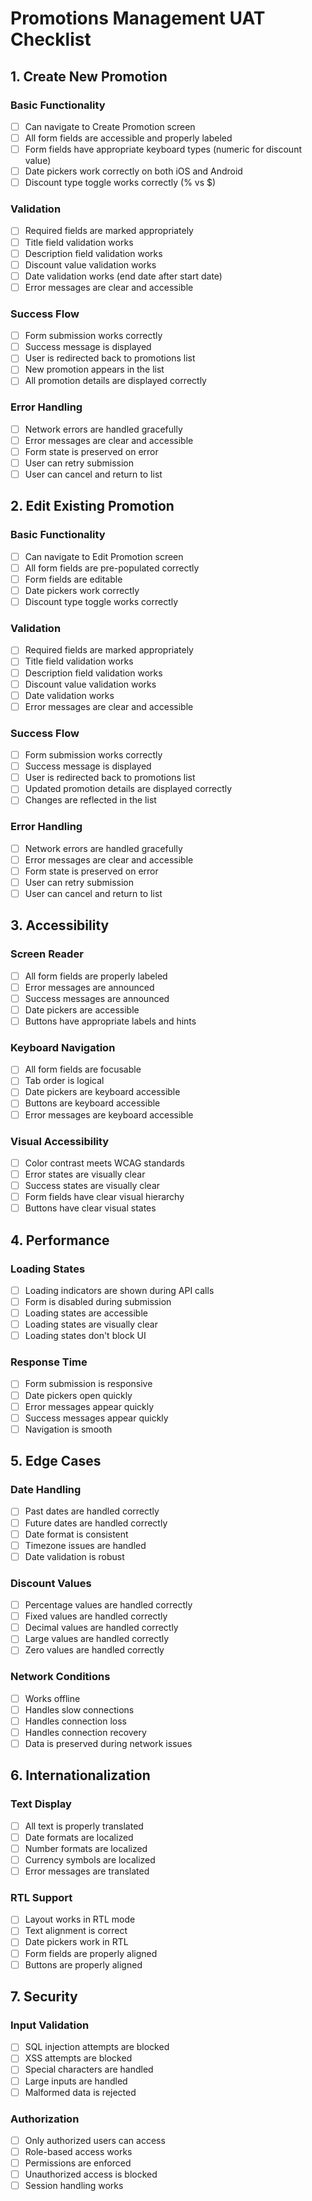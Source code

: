 # Promotions Management UAT Checklist

## 1. Create New Promotion

### Basic Functionality
- [ ] Can navigate to Create Promotion screen
- [ ] All form fields are accessible and properly labeled
- [ ] Form fields have appropriate keyboard types (numeric for discount value)
- [ ] Date pickers work correctly on both iOS and Android
- [ ] Discount type toggle works correctly (% vs $)

### Validation
- [ ] Required fields are marked appropriately
- [ ] Title field validation works
- [ ] Description field validation works
- [ ] Discount value validation works
- [ ] Date validation works (end date after start date)
- [ ] Error messages are clear and accessible

### Success Flow
- [ ] Form submission works correctly
- [ ] Success message is displayed
- [ ] User is redirected back to promotions list
- [ ] New promotion appears in the list
- [ ] All promotion details are displayed correctly

### Error Handling
- [ ] Network errors are handled gracefully
- [ ] Error messages are clear and accessible
- [ ] Form state is preserved on error
- [ ] User can retry submission
- [ ] User can cancel and return to list

## 2. Edit Existing Promotion

### Basic Functionality
- [ ] Can navigate to Edit Promotion screen
- [ ] All form fields are pre-populated correctly
- [ ] Form fields are editable
- [ ] Date pickers work correctly
- [ ] Discount type toggle works correctly

### Validation
- [ ] Required fields are marked appropriately
- [ ] Title field validation works
- [ ] Description field validation works
- [ ] Discount value validation works
- [ ] Date validation works
- [ ] Error messages are clear and accessible

### Success Flow
- [ ] Form submission works correctly
- [ ] Success message is displayed
- [ ] User is redirected back to promotions list
- [ ] Updated promotion details are displayed correctly
- [ ] Changes are reflected in the list

### Error Handling
- [ ] Network errors are handled gracefully
- [ ] Error messages are clear and accessible
- [ ] Form state is preserved on error
- [ ] User can retry submission
- [ ] User can cancel and return to list

## 3. Accessibility

### Screen Reader
- [ ] All form fields are properly labeled
- [ ] Error messages are announced
- [ ] Success messages are announced
- [ ] Date pickers are accessible
- [ ] Buttons have appropriate labels and hints

### Keyboard Navigation
- [ ] All form fields are focusable
- [ ] Tab order is logical
- [ ] Date pickers are keyboard accessible
- [ ] Buttons are keyboard accessible
- [ ] Error messages are keyboard accessible

### Visual Accessibility
- [ ] Color contrast meets WCAG standards
- [ ] Error states are visually clear
- [ ] Success states are visually clear
- [ ] Form fields have clear visual hierarchy
- [ ] Buttons have clear visual states

## 4. Performance

### Loading States
- [ ] Loading indicators are shown during API calls
- [ ] Form is disabled during submission
- [ ] Loading states are accessible
- [ ] Loading states are visually clear
- [ ] Loading states don't block UI

### Response Time
- [ ] Form submission is responsive
- [ ] Date pickers open quickly
- [ ] Error messages appear quickly
- [ ] Success messages appear quickly
- [ ] Navigation is smooth

## 5. Edge Cases

### Date Handling
- [ ] Past dates are handled correctly
- [ ] Future dates are handled correctly
- [ ] Date format is consistent
- [ ] Timezone issues are handled
- [ ] Date validation is robust

### Discount Values
- [ ] Percentage values are handled correctly
- [ ] Fixed values are handled correctly
- [ ] Decimal values are handled correctly
- [ ] Large values are handled correctly
- [ ] Zero values are handled correctly

### Network Conditions
- [ ] Works offline
- [ ] Handles slow connections
- [ ] Handles connection loss
- [ ] Handles connection recovery
- [ ] Data is preserved during network issues

## 6. Internationalization

### Text Display
- [ ] All text is properly translated
- [ ] Date formats are localized
- [ ] Number formats are localized
- [ ] Currency symbols are localized
- [ ] Error messages are translated

### RTL Support
- [ ] Layout works in RTL mode
- [ ] Text alignment is correct
- [ ] Date pickers work in RTL
- [ ] Form fields are properly aligned
- [ ] Buttons are properly aligned

## 7. Security

### Input Validation
- [ ] SQL injection attempts are blocked
- [ ] XSS attempts are blocked
- [ ] Special characters are handled
- [ ] Large inputs are handled
- [ ] Malformed data is rejected

### Authorization
- [ ] Only authorized users can access
- [ ] Role-based access works
- [ ] Permissions are enforced
- [ ] Unauthorized access is blocked
- [ ] Session handling works 